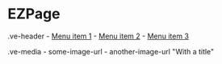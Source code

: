 # EZPage

.ve-header
    - [Menu item 1](/page1)
    - [Menu item 2](/page2)
    - [Menu item 3](/pagee)

.ve-media
    - some-image-url
    - another-image-url "With a title"